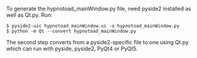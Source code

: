To generate the hypnotoad_mainWindow.py file, need pyside2 installed as well as
Qt.py. Run:

    $ pyside2-uic hypnotoad_mainWindow.ui -o hypnotoad_mainWindow.py
    $ python -m Qt --convert hypnotoad_mainWindow.py

The second step converts from a pyside2-specific file to one using Qt.py which
can run with pyside, pyside2, PyQt4 or PyQt5.
